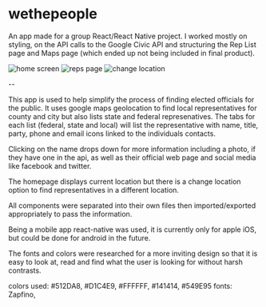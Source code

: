 # wethepeople

An app made for a group React/React Native project. I worked mostly on styling, on the API calls to the Google Civic API and structuring the Rep List page and Maps page (which ended up not being included in final product).

![home screen](https://github.com/sarahgoldgar/wethepoeple/tree/master/images/homescreen.png "Home Screen")
![reps page](https://github.com/sarahgoldgar/wethepoeple/tree/master/images/repspage.png "Reps Page")
![change location](https://github.com/sarahgoldgar/wethepoeple/tree/master/images/changelocation.png "Change Location")


--

This app is used to help simplify the process of finding elected officials for the public.
It uses google maps geolocation to find local representatives for county and city but
also lists state and federal represenatives.
The tabs for each list (federal, state and local) will list the representative
with name, title, party, phone and email icons linked to the individuals contacts.

Clicking on the name drops down for more information including a photo,
if they have one in the api, as well as their official web page and social media
like facebook and twitter.

The homepage displays current location but there is a change location option to find
representatives in a different location.

All components were separated into their own files then imported/exported appropriately
to pass the information.

Being a mobile app react-native was used, it is currently only for apple iOS, but
could be done for android in the future.

The fonts and colors were researched for a more inviting design so that it is
easy to look at, read and find what the user is looking for without harsh contrasts.

colors used: #512DA8, #D1C4E9, #FFFFFF, #141414, #549E95
fonts: Zapfino,
